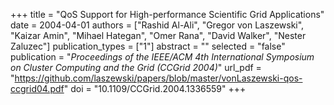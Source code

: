 +++
title = "QoS Support for High-performance Scientific Grid Applications"
date = 2004-04-01
authors = ["Rashid Al-Ali", "Gregor von Laszewski", "Kaizar Amin", "Mihael Hategan", "Omer Rana", "David Walker", "Nester Zaluzec"]
publication_types = ["1"]
abstract = ""
selected = "false"
publication = "*Proceedings of the IEEE/ACM 4th International Symposium on Cluster Computing and the Grid (CCGrid 2004)*"
url_pdf = "https://github.com/laszewski/papers/blob/master/vonLaszewski-qos-ccgrid04.pdf"
doi = "10.1109/CCGrid.2004.1336559"
+++

